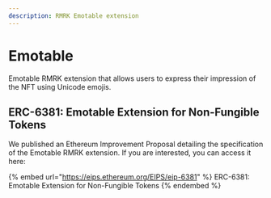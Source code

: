 ```yaml
---
description: RMRK Emotable extension
---
```


# Emotable

Emotable RMRK extension that allows users to express their impression of the NFT using Unicode emojis.

## ERC-6381: Emotable Extension for Non-Fungible Tokens

We published an Ethereum Improvement Proposal detailing the specification of the Emotable RMRK extension. If you are interested, you can access it here:

{% embed url="https://eips.ethereum.org/EIPS/eip-6381" %}
ERC-6381: Emotable Extension for Non-Fungible Tokens
{% endembed %}
